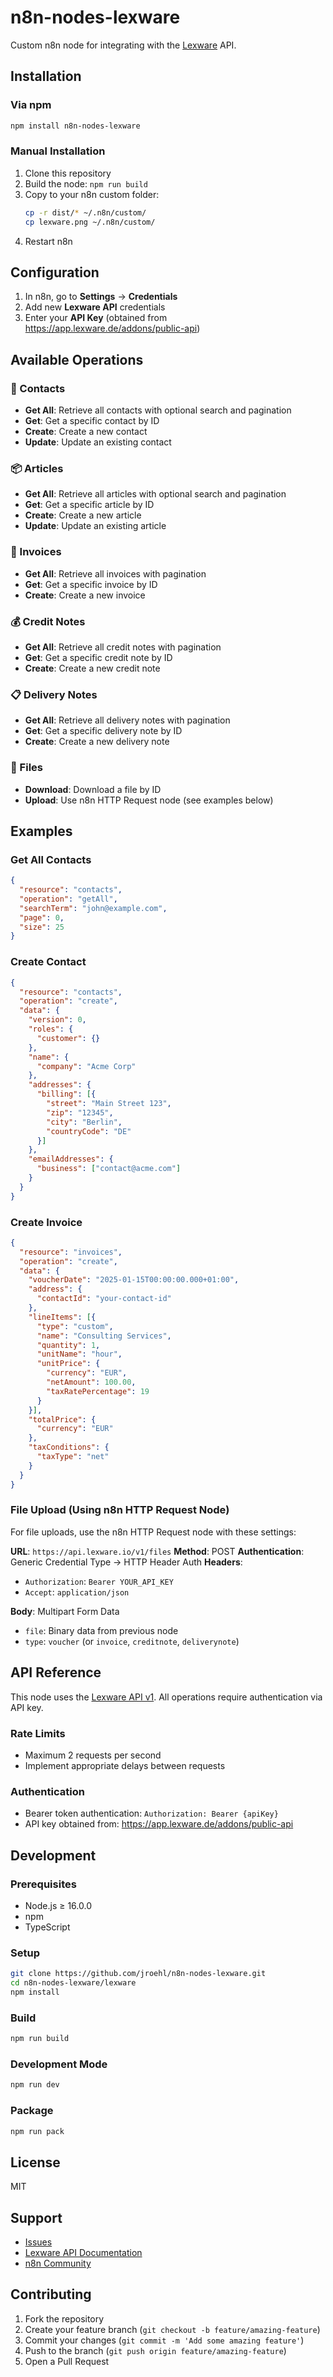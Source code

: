 # n8n-nodes-lexware

Custom n8n node for integrating with the [Lexware](https://www.lexware.de/) API.

## Installation

### Via npm

```bash
npm install n8n-nodes-lexware
```

### Manual Installation

1. Clone this repository
2. Build the node: `npm run build`
3. Copy to your n8n custom folder:
   ```bash
   cp -r dist/* ~/.n8n/custom/
   cp lexware.png ~/.n8n/custom/
   ```
4. Restart n8n

## Configuration

1. In n8n, go to **Settings** → **Credentials**
2. Add new **Lexware API** credentials
3. Enter your **API Key** (obtained from https://app.lexware.de/addons/public-api)

## Available Operations

### 📇 Contacts
- **Get All**: Retrieve all contacts with optional search and pagination
- **Get**: Get a specific contact by ID
- **Create**: Create a new contact
- **Update**: Update an existing contact

### 📦 Articles
- **Get All**: Retrieve all articles with optional search and pagination
- **Get**: Get a specific article by ID
- **Create**: Create a new article
- **Update**: Update an existing article

### 🧾 Invoices
- **Get All**: Retrieve all invoices with pagination
- **Get**: Get a specific invoice by ID
- **Create**: Create a new invoice

### 💰 Credit Notes
- **Get All**: Retrieve all credit notes with pagination
- **Get**: Get a specific credit note by ID
- **Create**: Create a new credit note

### 📋 Delivery Notes
- **Get All**: Retrieve all delivery notes with pagination
- **Get**: Get a specific delivery note by ID
- **Create**: Create a new delivery note

### 📁 Files
- **Download**: Download a file by ID
- **Upload**: Use n8n HTTP Request node (see examples below)

## Examples

### Get All Contacts
```json
{
  "resource": "contacts",
  "operation": "getAll",
  "searchTerm": "john@example.com",
  "page": 0,
  "size": 25
}
```

### Create Contact
```json
{
  "resource": "contacts",
  "operation": "create",
  "data": {
    "version": 0,
    "roles": {
      "customer": {}
    },
    "name": {
      "company": "Acme Corp"
    },
    "addresses": {
      "billing": [{
        "street": "Main Street 123",
        "zip": "12345",
        "city": "Berlin",
        "countryCode": "DE"
      }]
    },
    "emailAddresses": {
      "business": ["contact@acme.com"]
    }
  }
}
```

### Create Invoice
```json
{
  "resource": "invoices",
  "operation": "create",
  "data": {
    "voucherDate": "2025-01-15T00:00:00.000+01:00",
    "address": {
      "contactId": "your-contact-id"
    },
    "lineItems": [{
      "type": "custom",
      "name": "Consulting Services",
      "quantity": 1,
      "unitName": "hour",
      "unitPrice": {
        "currency": "EUR",
        "netAmount": 100.00,
        "taxRatePercentage": 19
      }
    }],
    "totalPrice": {
      "currency": "EUR"
    },
    "taxConditions": {
      "taxType": "net"
    }
  }
}
```

### File Upload (Using n8n HTTP Request Node)
For file uploads, use the n8n HTTP Request node with these settings:

**URL**: `https://api.lexware.io/v1/files`
**Method**: POST
**Authentication**: Generic Credential Type → HTTP Header Auth
**Headers**:
- `Authorization`: `Bearer YOUR_API_KEY`
- `Accept`: `application/json`

**Body**: Multipart Form Data
- `file`: Binary data from previous node
- `type`: `voucher` (or `invoice`, `creditnote`, `deliverynote`)

## API Reference

This node uses the [Lexware API v1](https://developers.lexware.io/docs/). All operations require authentication via API key.

### Rate Limits
- Maximum 2 requests per second
- Implement appropriate delays between requests

### Authentication
- Bearer token authentication: `Authorization: Bearer {apiKey}`
- API key obtained from: https://app.lexware.de/addons/public-api

## Development

### Prerequisites
- Node.js ≥ 16.0.0
- npm
- TypeScript

### Setup
```bash
git clone https://github.com/jroehl/n8n-nodes-lexware.git
cd n8n-nodes-lexware/lexware
npm install
```

### Build
```bash
npm run build
```

### Development Mode
```bash
npm run dev
```

### Package
```bash
npm run pack
```

## License

MIT

## Support

- [Issues](https://github.com/jroehl/n8n-nodes-lexware/issues)
- [Lexware API Documentation](https://developers.lexware.io/docs/)
- [n8n Community](https://community.n8n.io/)

## Contributing

1. Fork the repository
2. Create your feature branch (`git checkout -b feature/amazing-feature`)
3. Commit your changes (`git commit -m 'Add some amazing feature'`)
4. Push to the branch (`git push origin feature/amazing-feature`)
5. Open a Pull Request